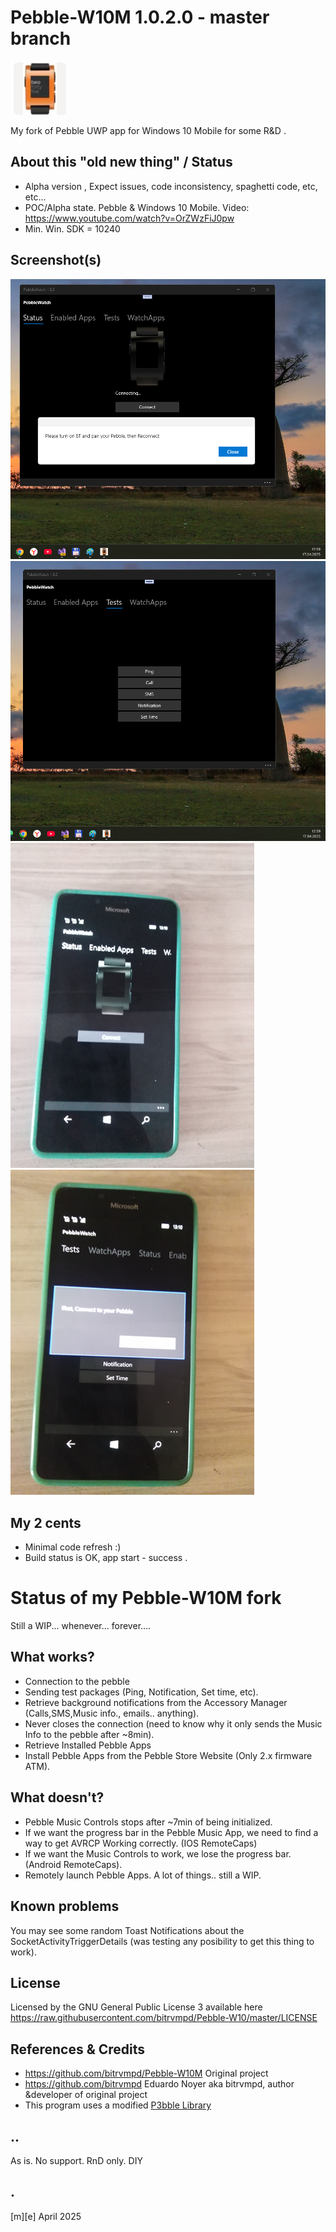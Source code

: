 # Pebble-W10M 1.0.2.0 - master branch
![Logo](Images/logo.png)

My fork of Pebble UWP app for Windows 10 Mobile for some R&D . 

## About this "old new thing" / Status
- Alpha version , Expect issues, code inconsistency, spaghetti code, etc, etc... 
- POC/Alpha state. Pebble & Windows 10 Mobile. Video: https://www.youtube.com/watch?v=OrZWzFiJ0pw
- Min. Win. SDK = 10240

## Screenshot(s)
![W11](Images/sshot01.png)
![W11](Images/sshot02.png)
![W10M](Images/sshot03.png)
![W10M](Images/sshot04.png)

## My 2 cents
- Minimal code refresh :)
- Build status is OK, app start - success .

# Status of my Pebble-W10M fork
Still a WIP... whenever… forever….

## What works?
- Connection to the pebble
- Sending test packages (Ping, Notification, Set time, etc).
- Retrieve background notifications from the Accessory Manager (Calls,SMS,Music info., emails.. anything).
- Never closes the connection (need to know why it only sends the Music Info to the pebble after ~8min).
- Retrieve Installed Pebble Apps
- Install Pebble Apps from the Pebble Store Website (Only 2.x firmware ATM).

## What doesn't?
- Pebble Music Controls stops after ~7min of being initialized.
- If we want the progress bar in the Pebble Music App, we need to find a way to get AVRCP Working correctly. (IOS RemoteCaps)
- If we want the Music Controls to work, we lose the progress bar. (Android RemoteCaps).
- Remotely launch Pebble Apps.
A lot of things.. still a WIP.

## Known problems
You may see some random Toast Notifications about the SocketActivityTriggerDetails (was testing any posibility to get this thing to work).

## License
Licensed by the GNU General Public License 3 available here https://raw.githubusercontent.com/bitrvmpd/Pebble-W10/master/LICENSE

## References & Credits
- https://github.com/bitrvmpd/Pebble-W10M Original project
- https://github.com/bitrvmpd Eduardo Noyer aka bitrvmpd, author &developer of original project 
- This program uses a modified [P3bble Library](https://github.com/p3root/P3bble)

## ..
As is. No support. RnD only. DIY

## .
[m][e] April 2025

